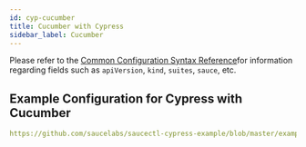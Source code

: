 ```yaml
---
id: cyp-cucumber
title: Cucumber with Cypress
sidebar_label: Cucumber
---
```


Please refer to the [Common Configuration Syntax Reference](/testrunner-toolkit/configuration/common-syntax)for information regarding fields such as `apiVersion`, `kind`, `suites`, `sauce`, etc.

## Example Configuration for Cypress with Cucumber 

```yaml reference
https://github.com/saucelabs/saucectl-cypress-example/blob/master/examples/cucumber/.sauce/config.yml
```
